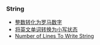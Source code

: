 ### String

- [整数转化为罗马数字](/String/int2roman.cpp)
- [将英文单词转换为小写状态](/String/to_low_case.cpp)
- [Number of Lines To Write String](/String/lines_of_string.cpp)